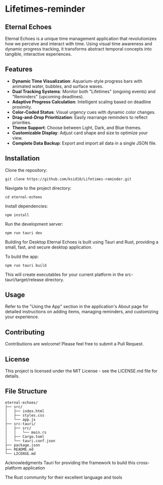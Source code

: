 # Lifetimes-reminder

## Eternal Echoes
Eternal Echoes is a unique time management application that revolutionizes how we perceive and interact with time. Using visual time awareness and dynamic progress tracking, it transforms abstract temporal concepts into tangible, interactive experiences.

## Features
- **Dynamic Time Visualization**: Aquarium-style progress bars with animated water, bubbles, and surface waves.
- **Dual Tracking Systems**: Monitor both "Lifetimes" (ongoing events) and "Reminders" (upcoming deadlines).
- **Adaptive Progress Calculation**: Intelligent scaling based on deadline proximity.
- **Color-Coded Status**: Visual urgency cues with dynamic color changes.
- **Drag-and-Drop Prioritization**: Easily rearrange reminders to reflect priorities.
- **Theme Support**: Choose between Light, Dark, and Blue themes.
- **Customizable Display**: Adjust card shape and size to optimize your view.
- **Complete Data Backup**: Export and import all data in a single JSON file.

## Installation
Clone the repository:

```
git clone https://github.com/ksid10/Lifetimes-reminder.git
```

Navigate to the project directory:
```
cd eternal-echoes
```

Install dependencies:
```
npm install
```
Run the development server:
```
npm run tauri dev
```

Building for Desktop
Eternal Echoes is built using Tauri and Rust, providing a small, fast, and secure desktop application.

To build the app:
```
npm run tauri build
```

This will create executables for your current platform in the src-tauri/target/release directory.

## Usage
Refer to the "Using the App" section in the application's About page for detailed instructions on adding items, managing reminders, and customizing your experience.

## Contributing
Contributions are welcome! Please feel free to submit a Pull Request.

## License
This project is licensed under the MIT License - see the LICENSE.md file for details.

## File Structure
```file structure
eternal-echoes/
├── src/
│   ├── index.html
│   ├── styles.css
│   └── app.js
├── src-tauri/
│   ├── src/
│   │   └── main.rs
│   ├── Cargo.toml
│   └── tauri.conf.json
├── package.json
├── README.md
└── LICENSE.md
```
Acknowledgments
Tauri for providing the framework to build this cross-platform application

The Rust community for their excellent language and tools

```markdown

